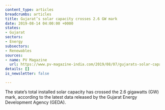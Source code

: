 ```yaml
---
content_type: articles
breadcrumbs: articles
title: Gujarat’s solar capacity crosses 2.6 GW mark
date: 2019-08-14 04:00:00 +0000
states:
- Gujarat
sectors:
- Energy
subsectors:
- Renewables
sources:
- name: PV Magazine
  url: https://www.pv-magazine-india.com/2019/08/07/gujarats-solar-capacity-crosses-2-6-gw-mark/
details: []
is_newsletter: false

---
```

The state’s total installed solar capacity has crossed the 2.6 gigawatts (GW) mark, according to the latest data released by the Gujarat Energy Development Agency (GEDA).
